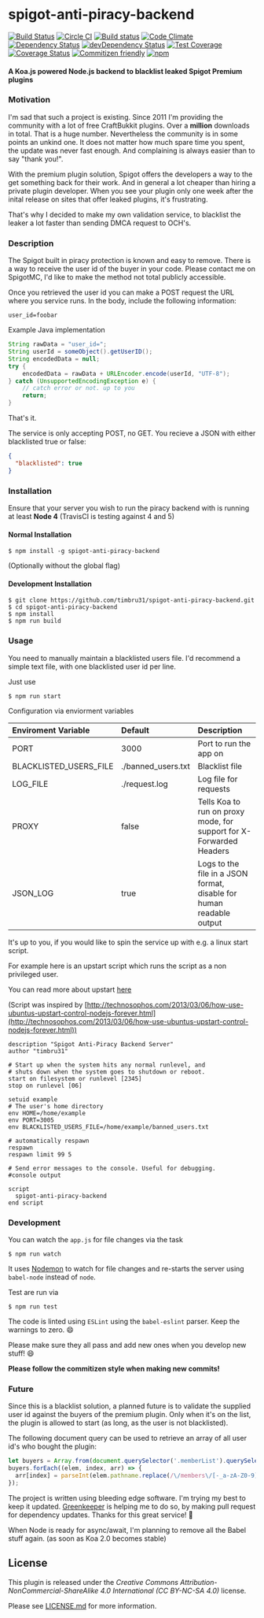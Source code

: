 # spigot-anti-piracy-backend
[![Build Status](https://travis-ci.org/timbru31/spigot-anti-piracy-backend.svg?branch=master)](https://travis-ci.org/timbru31/spigot-anti-piracy-backend)
[![Circle CI](https://img.shields.io/circleci/project/timbru31/spigot-anti-piracy-backend.svg)](https://circleci.com/gh/timbru31/spigot-anti-piracy-backend)
[![Build status](https://ci.appveyor.com/api/projects/status/asl8iebx2n19kv4y?svg=true)](https://ci.appveyor.com/project/timbru31/spigot-anti-piracy-backend)
[![Code Climate](https://codeclimate.com/github/timbru31/spigot-anti-piracy-backend/badges/gpa.svg)](https://codeclimate.com/github/timbru31/spigot-anti-piracy-backend)
[![Dependency Status](https://david-dm.org/timbru31/spigot-anti-piracy-backend.svg)](https://david-dm.org/timbru31/spigot-anti-piracy-backend)
[![devDependency Status](https://david-dm.org/timbru31/spigot-anti-piracy-backend/dev-status.svg)](https://david-dm.org/timbru31/spigot-anti-piracy-backend#info=devDependencies)
[![Test Coverage](https://codeclimate.com/github/timbru31/spigot-anti-piracy-backend/badges/coverage.svg)](https://codeclimate.com/github/timbru31/spigot-anti-piracy-backend/coverage)
[![Coverage Status](https://coveralls.io/repos/github/timbru31/spigot-anti-piracy-backend/badge.svg?branch=master)](https://coveralls.io/github/timbru31/spigot-anti-piracy-backend?branch=master)
[![Commitizen friendly](https://img.shields.io/badge/commitizen-friendly-brightgreen.svg)](http://commitizen.github.io/cz-cli/)
[![npm](https://img.shields.io/npm/v/spigot-anti-piracy-backend.svg)](https://www.npmjs.com/package/spigot-anti-piracy-backend)

#### A Koa.js powered Node.js backend to blacklist leaked Spigot Premium plugins

### Motivation

I'm sad that such a project is existing.
Since 2011 I'm providing the community with a lot of free CraftBukkit plugins.
Over a **million** downloads in total. That is a huge number.
Nevertheless the community is in some points an unkind one.
It does not matter how much spare time you spent, the update was never fast enough. And complaining is always easier than to say "thank you!".

With the premium plugin solution, Spigot offers the developers a way to the get something back for their work.
And in general a lot cheaper than hiring a private plugin developer.
When you see your plugin only one week after the inital release on sites that offer leaked plugins, it's frustrating.

That's why I decided to make my own validation service, to blacklist the leaker a lot faster than sending DMCA request to OCH's.

### Description

The Spigot built in piracy protection is known and easy to remove.
There is a way to receive the user id of the buyer in your code.
Please contact me on SpigotMC, I'd like to make the method not total publicly accessible.

Once you retrieved the user id you can make a POST request the URL where you service runs.
In the body, include the following information:
````
user_id=foobar
````

Example Java implementation
````java
String rawData = "user_id=";
String userId = someObject().getUserID();
String encodedData = null;
try {
    encodedData = rawData + URLEncoder.encode(userId, "UTF-8");
} catch (UnsupportedEncodingException e) {
    // catch error or not. up to you
    return;
}
````

That's it.

The service is only accepting POST, no GET.
You recieve a JSON with either blacklisted true or false:
````json
{
  "blacklisted": true
}
````

### Installation

Ensure that your server you wish to run the piracy backend with is running at least **Node 4**
(TravisCI is testing against 4 and 5)


#### Normal Installation

````shell
$ npm install -g spigot-anti-piracy-backend
````

(Optionally without the global flag)

#### Development Installation

````shell
$ git clone https://github.com/timbru31/spigot-anti-piracy-backend.git
$ cd spigot-anti-piracy-backend
$ npm install
$ npm run build
````

### Usage

You need to manually maintain a blacklisted users file.
I'd recommend a simple text file, with one blacklisted user id per line.

Just use
````shell
$ npm run start
````

Configuration via enviorment variables

| Enviroment Variable | Default | Description |
|:------------- |:------------- |:----- |
| PORT | 3000 | Port to run the app on |
| BLACKLISTED_USERS_FILE | ./banned_users.txt | Blacklist file |
| LOG_FILE | ./request.log | Log file for requests |
| PROXY | false| Tells Koa to run on proxy mode, for support for X-Forwarded Headers |
| JSON_LOG | true | Logs to the file in a JSON format, disable for human readable output |

It's up to you, if you would like to spin the service up with e.g. a linux start script.

For example here is an upstart script which runs the script as a non privileged user.

You can read more about upstart [here](http://upstart.ubuntu.com/cookbook)

(Script was inspired by [http://technosophos.com/2013/03/06/how-use-ubuntus-upstart-control-nodejs-forever.html](http://technosophos.com/2013/03/06/how-use-ubuntus-upstart-control-nodejs-forever.html))

````
description "Spigot Anti-Piracy Backend Server"
author "timbru31"

# Start up when the system hits any normal runlevel, and
# shuts down when the system goes to shutdown or reboot.
start on filesystem or runlevel [2345]
stop on runlevel [06]

setuid example
# The user's home directory
env HOME=/home/example
env PORT=3005
env BLACKLISTED_USERS_FILE=/home/example/banned_users.txt

# automatically respawn
respawn
respawn limit 99 5

# Send error messages to the console. Useful for debugging.
#console output

script
  spigot-anti-piracy-backend
end script
````

### Development

You can watch the ``app.js`` for file changes via the task
````shell
$ npm run watch
````
It uses [Nodemon](http://nodemon.io) to watch for file changes and re-starts the server using ``babel-node`` instead of ``node``.

Test are run via
````shell
$ npm run test
````

The code is linted using ``ESLint`` using the ``babel-eslint`` parser.
Keep the warnings to zero. :smile:

Please make sure they all pass and add new ones when you develop new stuff! :smile:

**Please follow the commitizen style when making new commits!**

### Future

Since this is a blacklist solution, a planned future is to validate the supplied user id against the buyers of the premium plugin.
Only when it's on the list, the plugin is allowed to start (as long, as the user is not blacklisted).

The following document query can be used to retrieve an array of all user id's who bought the plugin:
````javascript
let buyers = Array.from(document.querySelector('.memberList').querySelectorAll('a.username'));
buyers.forEach((elem, index, arr) => {
  arr[index] = parseInt(elem.pathname.replace(/\/members\/[-_a-zA-Z0-9]+\./, '').replace('/', ''));
});
````

The project is written using bleeding edge software. I'm trying my best to keep it updated.
[Greenkeeper](http://greenkeeper.io) is helping me to do so, by making pull request for dependency updates. Thanks for this great service! :rocket:

When Node is ready for async/await, I'm planning to remove all the Babel stuff again. (as soon as Koa 2.0 becomes stable)

## License
This plugin is released under the
*Creative Commons Attribution-NonCommercial-ShareAlike 4.0 International (CC BY-NC-SA 4.0)* license.

Please see [LICENSE.md](LICENSE.md) for more information.
